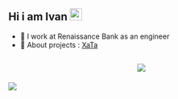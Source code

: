 <h2 align="left">Hi i am Ivan  
<img src="https://github.com/blackcater/blackcater/raw/main/images/Hi.gif" height="24"/></h2>

<ul>
   <li>🏢 I work at Renaissance Bank as an engineer</li>
   <li>🚀 About projects : <a href="https://xata.pro" target="_blank">XaTa</a></li>
</ul>

<ul>
<h2 Languages and Tools </h1>
   
<p align="center">
  <a href="https://skillicons.dev">
    <img src="https://skillicons.dev/icons?i=git,kubernetes,docker,c,vim" />
  </a>
</p>
</ul>

![](https://komarev.com/ghpvc/?username=ismetskoy&color=green)

